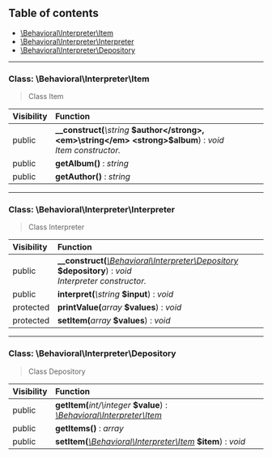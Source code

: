 ## Table of contents

- [\Behavioral\Interpreter\Item](#class-behavioralinterpreteritem)
- [\Behavioral\Interpreter\Interpreter](#class-behavioralinterpreterinterpreter)
- [\Behavioral\Interpreter\Depository](#class-behavioralinterpreterdepository)

<hr />

### Class: \Behavioral\Interpreter\Item

> Class Item

| Visibility | Function |
|:-----------|:---------|
| public | <strong>__construct(</strong><em>\string</em> <strong>$author</strong>, <em>\string</em> <strong>$album</strong>)</strong> : <em>void</em><br /><em>Item constructor.</em> |
| public | <strong>getAlbum()</strong> : <em>string</em> |
| public | <strong>getAuthor()</strong> : <em>string</em> |

<hr />

### Class: \Behavioral\Interpreter\Interpreter

> Class Interpreter

| Visibility | Function |
|:-----------|:---------|
| public | <strong>__construct(</strong><em>[\Behavioral\Interpreter\Depository](#class-behavioralinterpreterdepository)</em> <strong>$depository</strong>)</strong> : <em>void</em><br /><em>Interpreter constructor.</em> |
| public | <strong>interpret(</strong><em>\string</em> <strong>$input</strong>)</strong> : <em>void</em> |
| protected | <strong>printValue(</strong><em>array</em> <strong>$values</strong>)</strong> : <em>void</em> |
| protected | <strong>setItem(</strong><em>array</em> <strong>$values</strong>)</strong> : <em>void</em> |

<hr />

### Class: \Behavioral\Interpreter\Depository

> Class Depository

| Visibility | Function |
|:-----------|:---------|
| public | <strong>getItem(</strong><em>int/\integer</em> <strong>$value</strong>)</strong> : <em>[\Behavioral\Interpreter\Item](#class-behavioralinterpreteritem)</em> |
| public | <strong>getItems()</strong> : <em>array</em> |
| public | <strong>setItem(</strong><em>[\Behavioral\Interpreter\Item](#class-behavioralinterpreteritem)</em> <strong>$item</strong>)</strong> : <em>void</em> |

